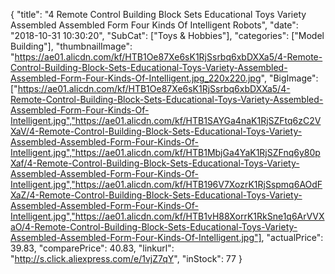 {
	"title": "4 Remote Control Building Block Sets Educational Toys Variety Assembled Assembled Form Four Kinds Of Intelligent Robots",
	"date": "2018-10-31 10:30:20",
	"SubCat": ["Toys & Hobbies"],
	"categories": ["Model Building"],
	"thumbnailImage": "https://ae01.alicdn.com/kf/HTB1Oe87Xe6sK1RjSsrbq6xbDXXa5/4-Remote-Control-Building-Block-Sets-Educational-Toys-Variety-Assembled-Assembled-Form-Four-Kinds-Of-Intelligent.jpg_220x220.jpg",
	"BigImage": ["https://ae01.alicdn.com/kf/HTB1Oe87Xe6sK1RjSsrbq6xbDXXa5/4-Remote-Control-Building-Block-Sets-Educational-Toys-Variety-Assembled-Assembled-Form-Four-Kinds-Of-Intelligent.jpg","https://ae01.alicdn.com/kf/HTB1SAYGa4naK1RjSZFtq6zC2VXaV/4-Remote-Control-Building-Block-Sets-Educational-Toys-Variety-Assembled-Assembled-Form-Four-Kinds-Of-Intelligent.jpg","https://ae01.alicdn.com/kf/HTB1MbjGa4YaK1RjSZFnq6y80pXaf/4-Remote-Control-Building-Block-Sets-Educational-Toys-Variety-Assembled-Assembled-Form-Four-Kinds-Of-Intelligent.jpg","https://ae01.alicdn.com/kf/HTB196V7XozrK1RjSspmq6AOdFXaZ/4-Remote-Control-Building-Block-Sets-Educational-Toys-Variety-Assembled-Assembled-Form-Four-Kinds-Of-Intelligent.jpg","https://ae01.alicdn.com/kf/HTB1vH88XorrK1RkSne1q6ArVVXaO/4-Remote-Control-Building-Block-Sets-Educational-Toys-Variety-Assembled-Assembled-Form-Four-Kinds-Of-Intelligent.jpg"],
	"actualPrice": 39.83,
	"comparePrice": 40.83,
	"linkurl": "http://s.click.aliexpress.com/e/1vjZ7qY",
	"inStock": 77
}
